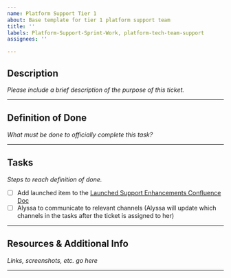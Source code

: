 ```yaml
---
name: Platform Support Tier 1
about: Base template for tier 1 platform support team
title: ''
labels: Platform-Support-Sprint-Work, platform-tech-team-support
assignees: ''

---
```


## Description 
_Please include a brief description of the purpose of this ticket._

---

## Definition of Done
_What must be done to officially complete this task?_

---

## Tasks 
_Steps to reach definition of done._ 
- [ ] Add launched item to the [Launched Support Enhancements Confluence Doc](https://vfs.atlassian.net/wiki/spaces/PTST/pages/2632286220/Launched+Support+Enhancements+Documentation)
- [ ] Alyssa to communicate to relevant channels (Alyssa will update which channels in the tasks after the ticket is assigned to her)
--- 

## Resources & Additional Info 
_Links, screenshots, etc. go here_ 

---

